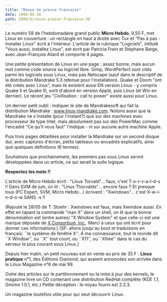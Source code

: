 ```yaml
---
title: "Revue de presse francaise"
date: 1999-05-28
path: 1999/5/revue-presse-francaise-30
---
```


<P>Le numéro 58 de l'hebdomadaire grand public <B>Micro Hebdo</B>, 9,50 F,
met Linux en couverture : un rectangle en haut à droite avec Tux et "Pas
à pas - Installer Linux" écrit à l'intérieur.
L'article de la rubrique "Logiciels", intitulé "Vous aussi, installez
Linux", est écrit par Patricia Frein et Stéphane Barge, avec
Jean-François Allard et comporte 4 pages.</P>

<P>Une petite présentation de Linux en une page : assez bonne, mais aucun
mot comme code source ou logiciel libre. Gimp, WordPerfect sont cités
parmi les logiciels sous Linux, mais pas Netscape (sauf dans le
descriptif de la distribution Mandrake 5.3 retenue pour l'installation).
Quake et Doom "ont été créés avec Linux", mais ils existent aussi EN
version Linux - y compris Quake II et Quake III, sorti d'abord en
version Apple, puis Linux (et Win en dernier). Le récent jeu
"Civilisation : call to power" existe aussi pour Linux.</P>

<P>Un dernier petit oubli : indiquer le site de Mandrakesoft qui fait
la distribution Mandrake : <A HREF="http://www.linux-mandrake.com/">
www.linux-mandrake.com</A>. Notons aussi que la Mandrake ne s'installe
(pour l'instant?)  que sur des machines avec processeur de type Intel,
mais absolument pas sur des PowerMac comme l'encadré "Ce qu'il vous faut"
l'indique - ni sur aucune autre machine Apple.</P>

<P>Puis trois pages détaillées pour installer la Mandrake sur un second
disque dur, avec captures d'écran, petits tableaux ou encadrés
explicatifs, ainsi que quelques définitions (6 termes).</P>

<P>Souhaitons que prochainement, les premiers pas sous Linux seront
développées dans un article, ce qui serait la suite logique.</P>

<P><B>Respectez les mots !!</B></P>

<P>L'article de Micro Hebdo écrit : "Linus Torvald"... faux, c'est
T-o-r-v-a-l-d-s !!
Dans SVM de juin, on lit : "Linux Thorvalds"... encore faux !!
Et presque tous (PC Expert, SVM, Micro Hebdo...) écrivent :
"Xwindows"... c'est X-w-i-n-d-o-w SANS -s !!</P>

<P>(Rajouté le 28/05 de T. Stoehr : Xwindows est faux, mais Xwindow aussi.
En effet en tapant la commande "man X" dans un shell, on lit que la bonne
dénomination est (entre autres) "X Window System" et que celle-ci est une
marque déposée de <A HREF="http://www.x.org/">X Consortium, Inc.</A>.
Merci à ceux qui ont écrit pour donner ces informations.) [SF: allons
jusqu'au bout et traduisons en français: ``le système de fenêtre X''. A
ma connaissance, tout le monde dit ``X Window'', ou ``X'' tout court,
ou ``X11'', ou ``Xfree'' dans le cas du serveur le plus courant sous
Linux.]</P>

<P>Depuis hier matin, un petit nouveau est en vente au prix de 35 F :
<B>Linux pratique</B> n°1, des Éditions Diamond, qui avaient annoncées
son arrivée dans le Linux Magazine n°6 de mai 99.</P>

<P>Outre des articles sur le partitionnement ou la mise à jour des kernels,
le magazine livre un CD contenant une distribution RedHat complète (KDE
1.1, Gnome 1.0.1, etc.)  Petite déception : le noyau fourni est 2.2.3.</P>

<P>Un magazine toutefois utile pour qui veut découvrir Linux.</P>


